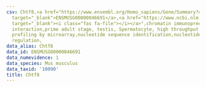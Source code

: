 ```yaml
---
csv: Chtf8,<a href="https://www.ensembl.org/Homo_sapiens/Gene/Summary?db=core;g=ENSMUSG00000046691"
  target="_blank">ENSMUSG00000046691</a>,<a href="https://www.ncbi.nlm.nih.gov/pubmed/23834426"
  target="_blank"><i class="fas fa-file"></i></a>",chromatin immunoprecipitation assay,direct
  interaction,prime adult stage, testis, Spermatocyte, high throughput transcription
  profiling by microarray,nucleotide sequence identification,nucleotide sequence identification,transcriptional
  regulation,
data_alias: Chtf8
data_id: ENSMUSG00000046691
data_numevidence: 1
data_species: Mus musculus
data_taxid: '10090'
title: Chtf8
---
```

